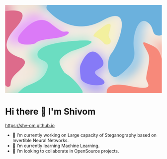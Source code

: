 
![Shivom](background_1.png)

# Hi there 👋 I'm Shivom

https://shv-om.github.io

<!--
**ulegend/ulegend** is a ✨ _special_ ✨ repository because its `README.md` (this file) appears on your GitHub profile.
- 😄 Pronouns: ...
- ⚡ Fun fact: ...
- 💬 Ask me: ...
- 📫 How to reach me: ...
-->

- 🔭 I’m currently working on Large capacity of Steganography based on Invertible Neural Networks.
- 🌱 I’m currently learning Machine Learning.
- 👯 I’m looking to collaborate in OpenSource projects.
